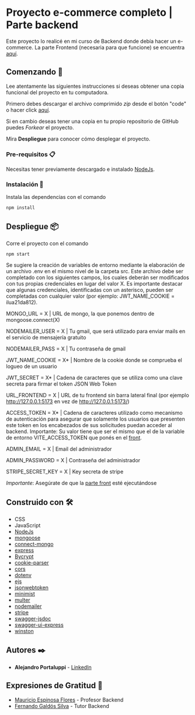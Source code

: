 # Proyecto e-commerce completo | Parte backend

Este proyecto lo realicé en mi curso de Backend donde debía hacer un e-commerce. La parte Frontend (necesaria para que funcione) se encuentra [aquí](https://github.com/Ale6100/Curso-backend-parte-front.git).

## Comenzando 🚀

Lee atentamente las siguientes instrucciones si deseas obtener una copia funcional del proyecto en tu computadora.

Primero debes descargar el archivo comprimido _zip_ desde el botón "code" o hacer click [aquí](https://github.com/Ale6100/Curso-backend/archive/refs/heads/main.zip).

Si en cambio deseas tener una copia en tu propio repositorio de GitHub puedes _Forkear_ el proyecto. 

Mira **Despliegue** para conocer cómo desplegar el proyecto.

### Pre-requisitos 📋

Necesitas tener previamente descargado e instalado [NodeJs](https://nodejs.org/).

### Instalación 🔧

Instala las dependencias con el comando

```npm install```

## Despliegue 📦

Corre el proyecto con el comando

```npm start```

Se sugiere la creación de variables de entorno mediante la elaboración de un archivo .env en el mismo nivel de la carpeta src. Este archivo debe ser completado con los siguientes campos, los cuales deberán ser modificados con tus propias credenciales en lugar del valor X. Es importante destacar que algunas credenciales, identificadas con un asterisco, pueden ser completadas con cualquier valor (por ejemplo: JWT_NAME_COOKIE = ilua21da812).

MONGO_URL = X | URL de mongo, la que ponemos dentro de mongoose.connect(X)

NODEMAILER_USER = X | Tu gmail, que será utilizado para enviar mails en el servicio de mensajería gratuito

NODEMAILER_PASS = X | Tu contraseña de gmail

JWT_NAME_COOKIE = X* | Nombre de la cookie donde se comprueba el logueo de un usuario

JWT_SECRET = X* | Cadena de caracteres que se utiliza como una clave secreta para firmar el token JSON Web Token

URL_FRONTEND = X | URL de tu frontend sin barra lateral final (por ejemplo http://127.0.0.1:5173 en vez de http://127.0.0.1:5173/)

ACCESS_TOKEN = X* | Cadena de caracteres utilizado como mecanismo de autenticación para asegurar que solamente los usuarios que presenten este token en los encabezados de sus solicitudes puedan acceder al backend. Importante: Su valor tiene que ser el mismo que el de la variable de entorno VITE_ACCESS_TOKEN que ponés en el [front](https://github.com/Ale6100/Curso-backend-parte-front.git).

ADMIN_EMAIL = X | Email del administrador

ADMIN_PASSWORD = X | Contraseña del administrador

STRIPE_SECRET_KEY = X | Key secreta de stripe

*Importante*: Asegúrate de que la [parte front](https://github.com/Ale6100/Curso-backend-parte-front.git) esté ejecutándose

## Construido con 🛠️

* CSS
* JavaScript
* [NodeJs](https://nodejs.org/)
* [mongoose](https://www.npmjs.com/package/mongoose)
* [connect-mongo](https://www.npmjs.com/package/connect-mongo)
* [express](https://www.npmjs.com/package/express)
* [Bycrypt](https://www.npmjs.com/package/bcrypt)
* [cookie-parser](https://www.npmjs.com/package/cookie-parser)
* [cors](https://www.npmjs.com/package/cors)
* [dotenv](https://www.npmjs.com/package/dotenv)
* [ejs](https://www.npmjs.com/package/ejs)
* [jsonwebtoken](https://www.npmjs.com/package/jsonwebtoken)
* [minimist](https://www.npmjs.com/package/minimist)
* [multer](https://www.npmjs.com/package/multer)
* [nodemailer](https://www.npmjs.com/package/nodemailer)
* [stripe](https://www.npmjs.com/package/stripe)
* [swagger-jsdoc](https://www.npmjs.com/package/swagger-jsdoc)
* [swagger-ui-express](https://www.npmjs.com/package/swagger-ui-express)
* [winston](https://www.npmjs.com/package/winston)

## Autores ✒️

* **Alejandro Portaluppi** - [LinkedIn](https://www.linkedin.com/in/alejandro-portaluppi/)

## Expresiones de Gratitud 🎁

* [Mauricio Espinosa Flores](https://www.linkedin.com/in/mauricio-espinosa-flores-9b4202b4/) - Profesor Backend
* [Fernando Galdós Silva](https://www.linkedin.com/in/fernandogaldos/) - Tutor Backend
